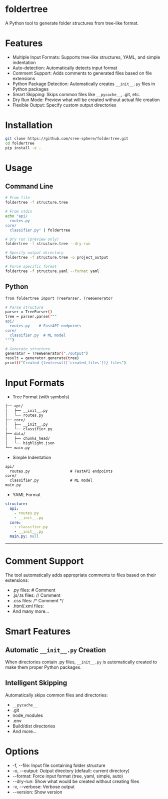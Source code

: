 # foldertree
A Python tool to generate folder structures from tree-like format.

# Features

- Multiple Input Formats: Supports tree-like structures, YAML, and simple indentation
- Auto-detection: Automatically detects input format
- Comment Support: Adds comments to generated files based on file extensions
- Python Package Detection: Automatically creates `__init__.py` files in Python packages
- Smart Skipping: Skips common files like `__pycache__`, .git, etc.
- Dry Run Mode: Preview what will be created without actual file creation
- Flexible Output: Specify custom output directories

# Installation
```bash
git clone https://github.com/sree-sphere/foldertree.git
cd foldertree
pip install -e .
```

# Usage

## Command Line

```bash
# From file
foldertree -f structure.tree

# From stdin
echo "api/
  routes.py
core/
  classifier.py" | foldertree

# Dry run (preview only)
foldertree -f structure.tree --dry-run

# Specify output directory
foldertree -f structure.tree -o project_output

# Force specific format
foldertree -f structure.yaml --format yaml
```

## Python

```bash
from foldertree import TreeParser, TreeGenerator

# Parse structure
parser = TreeParser()
tree = parser.parse("""
api/
  routes.py    # FastAPI endpoints
core/
  classifier.py  # ML model
""")

# Generate structure
generator = TreeGenerator("./output")
result = generator.generate(tree)
print(f"Created {len(result['created_files'])} files")
```

# Input Formats

- Tree Format (with symbols)
```bash
├── api/
│   ├── __init__.py
│   └── routes.py
├── core/
│   ├── __init__.py
│   └── classifier.py
├── data/
│   ├── chunks_head/
│   └── highlight.json
└── main.py
```

- Simple Indentation
```txt
api/
  routes.py                  # FastAPI endpoints
core/
  classifier.py              # ML model
main.py
```

- YAML Format
```YAML
structure:
  api:
    - routes.py
    - __init__.py
  core:
    - classifier.py
    - __init__.py
  main.py: null
```
___

# Comment Support
The tool automatically adds appropriate comments to files based on their extensions:

- .py files: # Comment
- .js/.ts files: // Comment
- .css files: /* Comment */
- .html/.xml files: <!-- Comment -->
- And many more...

# Smart Features
## Automatic `__init__.py` Creation
When directories contain .py files, `__init__.py` is automatically created to make them proper Python packages.
## Intelligent Skipping
Automatically skips common files and directories:

- `__pycache__`
- .git
- node_modules
- .env
- Build/dist directories
- And more...

# Options

- -f, --file: Input file containing folder structure
- -o, --output: Output directory (default: current directory)
- --format: Force input format (tree, yaml, simple, auto)
- --dry-run: Show what would be created without creating files
- -v, --verbose: Verbose output
- --version: Show version